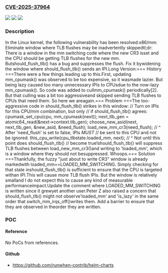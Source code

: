 ### [CVE-2025-37964](https://cve.mitre.org/cgi-bin/cvename.cgi?name=CVE-2025-37964)
![](https://img.shields.io/static/v1?label=Product&message=Linux&color=blue)
![](https://img.shields.io/static/v1?label=Version&message=848b5815177582de0e1d0118725378e0fbadca20%3C%2012f703811af043d32b1c8a30001b2fa04d5cd0ac%20&color=brighgreen)
![](https://img.shields.io/static/v1?label=Vulnerability&message=n%2Fa&color=brighgreen)

### Description

In the Linux kernel, the following vulnerability has been resolved:x86/mm: Eliminate window where TLB flushes may be inadvertently skippedtl;dr: There is a window in the mm switching code where the new CR3 isset and the CPU should be getting TLB flushes for the new mm.  Butshould_flush_tlb() has a bug and suppresses the flush.  Fix it bywidening the window where should_flush_tlb() sends an IPI.Long Version:=== History ===There were a few things leading up to this.First, updating mm_cpumask() was observed to be too expensive, so it wasmade lazier.  But being lazy caused too many unnecessary IPIs to CPUsdue to the now-lazy mm_cpumask().  So code was added to cullmm_cpumask() periodically[2].  But that culling was a bit too aggressiveand skipped sending TLB flushes to CPUs that need them.  So here we areagain.=== Problem ===The too-aggressive code in should_flush_tlb() strikes in this window:	// Turn on IPIs for this CPU/mm combination, but only	// if should_flush_tlb() agrees:	cpumask_set_cpu(cpu, mm_cpumask(next));	next_tlb_gen = atomic64_read(&next->context.tlb_gen);	choose_new_asid(next, next_tlb_gen, &new_asid, &need_flush);	load_new_mm_cr3(need_flush);	// ^ After 'need_flush' is set to false, IPIs *MUST*	// be sent to this CPU and not be ignored.        this_cpu_write(cpu_tlbstate.loaded_mm, next);	// ^ Not until this point does should_flush_tlb()	// become true!should_flush_tlb() will suppress TLB flushes between load_new_mm_cr3()and writing to 'loaded_mm', which is a window where they should not besuppressed.  Whoops.=== Solution ===Thankfully, the fuzzy "just about to write CR3" window is already markedwith loaded_mm==LOADED_MM_SWITCHING.  Simply checking for that state inshould_flush_tlb() is sufficient to ensure that the CPU is targeted withan IPI.This will cause more TLB flush IPIs.  But the window is relatively smalland I do not expect this to cause any kind of measurable performanceimpact.Update the comment where LOADED_MM_SWITCHING is written since it grewyet another user.Peter Z also raised a concern that should_flush_tlb() might not observe'loaded_mm' and 'is_lazy' in the same order that switch_mm_irqs_off()writes them.  Add a barrier to ensure that they are observed in theorder they are written.

### POC

#### Reference
No PoCs from references.

#### Github
- https://github.com/runwhen-contrib/helm-charts

